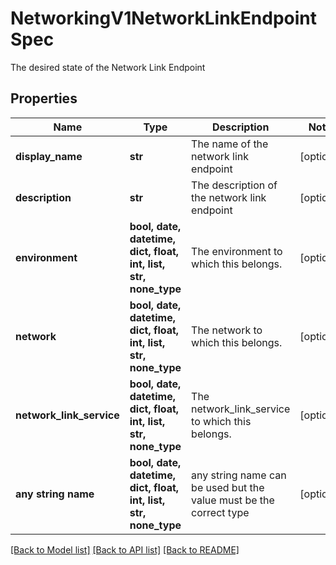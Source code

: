 # NetworkingV1NetworkLinkEndpointSpec

The desired state of the Network Link Endpoint

## Properties
Name | Type | Description | Notes
------------ | ------------- | ------------- | -------------
**display_name** | **str** | The name of the network link endpoint | [optional] 
**description** | **str** | The description of the network link endpoint | [optional] 
**environment** | **bool, date, datetime, dict, float, int, list, str, none_type** | The environment to which this belongs. | [optional] 
**network** | **bool, date, datetime, dict, float, int, list, str, none_type** | The network to which this belongs. | [optional] 
**network_link_service** | **bool, date, datetime, dict, float, int, list, str, none_type** | The network_link_service to which this belongs. | [optional] 
**any string name** | **bool, date, datetime, dict, float, int, list, str, none_type** | any string name can be used but the value must be the correct type | [optional]

[[Back to Model list]](../README.md#documentation-for-models) [[Back to API list]](../README.md#documentation-for-api-endpoints) [[Back to README]](../README.md)


